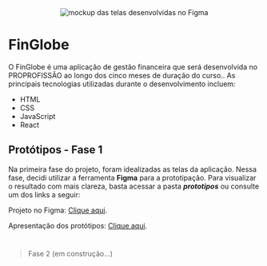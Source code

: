 <div align="center"> 
<img src="./imagens/mockup.png" alt="mockup das telas desenvolvidas no Figma">
</div>

# FinGlobe

O FinGlobe é uma aplicação de gestão financeira que será desenvolvida no PROPROFISSÃO ao longo dos cinco meses de duração do curso.. As principais tecnologias utilizadas durante o desenvolvimento incluem:
* HTML
* CSS
* JavaScript
* React

## Protótipos - Fase 1
Na primeira fase do projeto, foram idealizadas as telas da aplicação. Nessa fase, decidi utilizar a ferramenta **Figma** para a prototipação. Para visualizar o resultado com mais clareza, basta acessar a pasta _**prototipos**_ ou consulte um dos links a seguir:

Projeto no Figma: [Clique aqui](https://www.figma.com/design/bMctDAtO2mpg4P6Tnu9Jle/FinGlobe?node-id=0-1&t=4dZs1JaKiOsUOADk-1).

Apresentação dos protótipos: [Clique aqui](https://www.figma.com/proto/bMctDAtO2mpg4P6Tnu9Jle/FinGlobe?node-id=0-1&t=4dZs1JaKiOsUOADk-1).

#
>Fase 2 (em construção...)